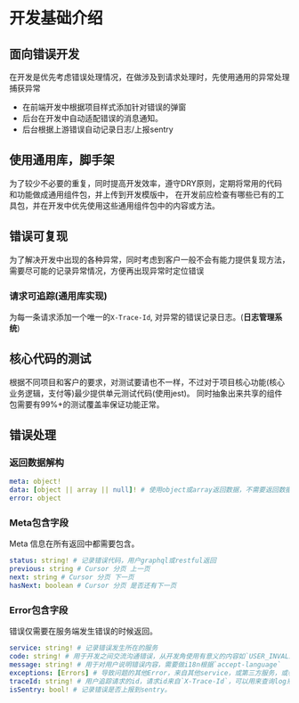 # 开发基础介绍

## 面向错误开发
在开发是优先考虑错误处理情况，在做涉及到请求处理时，先使用通用的异常处理捕获异常
* 在前端开发中根据项目样式添加针对错误的弹窗
* 后台在开发中自动适配错误的消息通知。
* 后台根据上游错误自动记录日志/上报sentry


## 使用通用库，脚手架
为了较少不必要的重复，同时提高开发效率，遵守DRY原则，定期将常用的代码和功能做成通用组件包，并上传到开发模版中，
在开发前应检查有哪些已有的工具包，并在开发中优先使用这些通用组件包中的内容或方法。 

## 错误可复现
为了解决开发中出现的各种异常，同时考虑到客户一般不会有能力提供复现方法，需要尽可能的记录异常情况，方便再出现异常时定位错误
### 请求可追踪(通用库实现)
为每一条请求添加一个唯一的`X-Trace-Id`, 对异常的错误记录日志。(**日志管理系统**)

## 核心代码的测试
根据不同项目和客户的要求，对测试要请也不一样，不过对于项目核心功能(核心业务逻辑，支付等)最少提供单元测试代码(使用jest)。
同时抽象出来共享的组件包需要有99%+的测试覆盖率保证功能正常。

## 错误处理

### 返回数据解构
```yaml
meta: object! 
data: [object || array || null]! # 使用object或array返回数据，不需要返回数据的地方返回`null` (创建返回新建的数据，更新返回更新后的数据，删除返回空)
error: object
```

### Meta包含字段
Meta 信息在所有返回中都需要包含。
```yaml
status: string! # 记录错误代码，用户graphql或restful返回
previous: string # Cursor 分页 上一页
next: string # Cursor 分页 下一页
hasNext: boolean # Cursor 分页 是否还有下一页
```

### Error包含字段
错误仅需要在服务端发生错误的时候返回。
```yaml
service: string! # 记录错误发生所在的服务
code: string! # 用于开发之间交流沟通错误，从开发角使用有意义的内容如`USER_INVALID_ROLE`
message: string! # 用于对用户说明错误内容，需要做i18n根据`accept-language`
exceptions: [Errors] # 导致问题的其他Error，来自其他service，或第三方服务，或者是校验错误。
traceId: string! # 用户追踪请求的id，请求id来自`X-Trace-Id`，可以用来查询log来查询相关请求。
isSentry: bool! # 记录错误是否上报到sentry。
```
